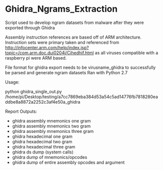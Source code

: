 # Ghidra_Ngrams_Extraction
Script used to develop ngram datasets from malware after they were exported through Ghidra 

Assembly instruction references are based off of ARM architecture. Instruction sets were primary taken and referenced from http://infocenter.arm.com/help/index.jsp?topic=/com.arm.doc.dui0204j/Cihedhif.html as all viruses compatible with a raspberry pi were ARM based.

File format for ghidra export needs to be virusname_ghidra to successfully be parsed and generate ngram datasets
Ran with Python 2.7

Usage: 

python ghidra_single_out.py /home/pi/Desktop/testing/a7cc7869eba384d53a54c5ad14776fb7818280eaddbe8a8872a2252c3af4e50a_ghidra

Report Outputs:

* ghidra assembly mnemonics one gram
* ghidra assembly mnemonics two gram
* ghidra assembly mnemonics three gram
* ghidra hexadecimal one gram
* ghidra hexadecimal two gram
* ghidra hexadecimal three gram
* ghidra ds dump (system calls)
* ghidra dump of mnemonics/opcodes
* ghidra dump of entire assembly opcodes and argument
